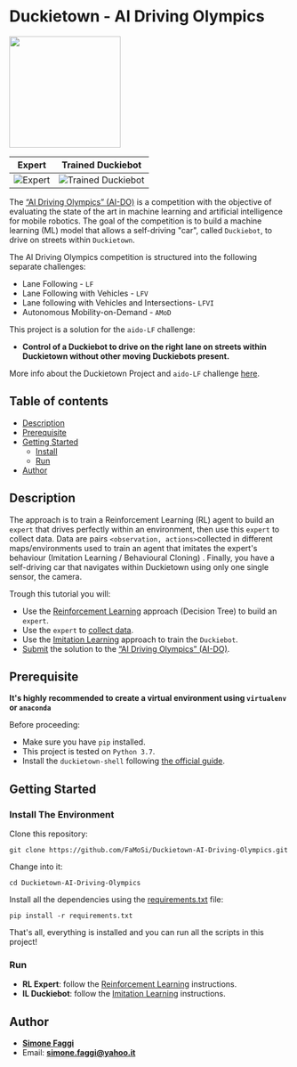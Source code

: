 # Duckietown - AI Driving Olympics
<a href="http://aido.duckietown.org"><img width="200" src="https://www.duckietown.org/wp-content/uploads/2018/12/AIDO_no_text-e1544555660271.png"/></a>

Expert            |  Trained Duckiebot
:-------------------------:|:-------------------------:
![Expert](./media/gifs/duckie.gif)  |  ![Trained Duckiebot](./media/gifs/duckiebot.gif)

The [“AI Driving Olympics” (AI-DO)](http://aido.duckietown.org/) is a competition with the objective of 
evaluating the state of the art in machine learning and artificial intelligence for mobile robotics.
The goal of the competition is to build a machine learning (ML) model that allows a self-driving "car", called `Duckiebot`, to drive on streets within `Duckietown`.

The AI Driving Olympics competition is structured into the following separate challenges:
* Lane Following - `LF` 
* Lane Following with Vehicles - `LFV`
* Lane following with Vehicles and Intersections- `LFVI`
* Autonomous Mobility-on-Demand - `AMoD`

This project is a solution for the `aido-LF` challenge: 
* **Control of a Duckiebot to drive on the right lane on streets within Duckietown without other moving Duckiebots present.**

More info about the Duckietown Project and `aido-LF` challenge [here](http://aido.duckietown.org/).

## Table of contents
* [Description](#description)
* [Prerequisite](#prerequisite) 
* [Getting Started](#getting-started)
    * [Install](#install-the-environment)
    * [Run](#run)
* [Author](#author)

## Description

The approach is to train a Reinforcement Learning (RL) agent to build an `expert` that drives 
perfectly within an environment, then use this `expert` to collect data. 
Data are pairs `<observation, actions>`collected in different maps/environments used to train an agent that imitates the expert's behaviour (Imitation Learning / Behavioural Cloning) .
Finally, you have a self-driving car that navigates within Duckietown using only one single sensor, the camera.

Trough this tutorial you will:
* Use the [Reinforcement Learning](duckietown_rl) approach (Decision Tree) to build an `expert`.
* Use the `expert` to [collect data](duckietown_il/collect_data.py).
* Use the [Imitation Learning](duckietown_il) approach to train the `Duckiebot`.
* [Submit](submission) the solution to the [“AI Driving Olympics” (AI-DO)](http://aido.duckietown.org/).

## Prerequisite
**It's highly recommended to create a virtual environment using `virtualenv` or `anaconda`**

Before proceeding:
* Make sure you have `pip` installed.
* This project is tested on `Python 3.7`.
* Install the `duckietown-shell` following [the official guide](https://github.com/duckietown/duckietown-shell/blob/daffy-aido4/README.md).

## Getting Started
### Install The Environment

Clone this repository:
```
git clone https://github.com/FaMoSi/Duckietown-AI-Driving-Olympics.git
```

Change into it:
```
cd Duckietown-AI-Driving-Olympics
```

Install all the dependencies using the [requirements.txt](requirements.txt) file:

```
pip install -r requirements.txt
```

That's all, everything is installed and you can run all the scripts in this project!

### Run
* **RL Expert**: follow the [Reinforcement Learning](duckietown_rl) instructions.
* **IL Duckiebot**: follow the [Imitation Learning](duckietown_il) instructions.

## Author
* **[Simone Faggi](https://github.com/FaMoSi)**
* Email: **simone.faggi@yahoo.it**




